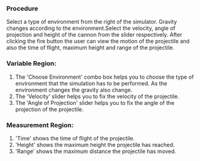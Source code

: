 ### Procedure


Select a type of environment from the right of the simulator. Gravity changes according to the environment.Select the velocity, angle of projection and height of the cannon from the slider respectively. After clicking the fire button the user can view the motion of the projectile and also the time of flight, maximum height and range of the projectile.

 

### Variable Region:

1. The 'Choose Environment' combo box helps you to choose the type of environment that the simulation has to be performed. As the environment changes the gravity also change.
2. The 'Velocity' slider helps you to fix the velocity of the projectile.
3. The 'Angle of Projection' slider helps you to fix the angle of the projection of the projectile. 
 

### Measurement Region:
 

1. 'Time' shows the time of flight of the projectile.
2. 'Height' shows the maximum height the projectile has reached.
3. 'Range' shows the maximum distance the projectile has moved.
